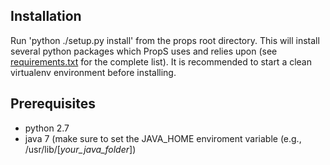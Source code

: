 Installation
------------
Run 'python ./setup.py install' from the props root directory.
This will install several python packages which PropS uses and relies upon (see [requirements.txt](install/requirements.txt) for the complete list).
It is recommended to start a clean virtualenv environment before installing.

Prerequisites
-------------

* python 2.7
* java 7 (make sure to set the JAVA_HOME enviroment variable (e.g., /usr/lib/[*your_java_folder*])

